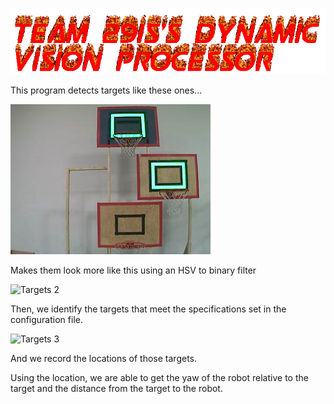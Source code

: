 ![Team 2915's Vision Processor](/text.gif?raw=true)

This program detects targets like these ones...

![Targets](/Jetson/JetPanda/testImages/testImage-2.png?raw=true)

Makes them look more like this using an HSV to binary filter

![Targets 2](/demoImage-1.jpg?raw=true)

Then, we identify the targets that meet the specifications set in the configuration file.

![Targets 3](/demoImage-2.jpg?raw=true)

And we record the locations of those targets.

Using the location, we are able to get the yaw of the robot relative to the target and the distance from the target to the robot.
